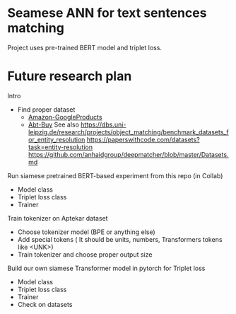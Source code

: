 # Seamese ANN for text sentences matching

Project uses pre-trained BERT model and triplet loss. 

# Future research plan

Intro
 - Find proper dataset
	 - [Amazon-GoogleProducts](https://dbs.uni-leipzig.de/file/Amazon-GoogleProducts.zip)
	 - [Abt-Buy](https://dbs.uni-leipzig.de/file/Abt-Buy.zip)
		See also
		https://dbs.uni-leipzig.de/research/projects/object_matching/benchmark_datasets_for_entity_resolution
		https://paperswithcode.com/datasets?task=entity-resolution
		https://github.com/anhaidgroup/deepmatcher/blob/master/Datasets.md

Run siamese pretrained BERT-based experiment from this repo (in Collab)
- Model class
- Triplet loss class
- Trainer

Train tokenizer on Aptekar dataset
 - Choose tokenizer model (BPE or anything else)
 - Add special tokens ( It should be units, numbers, Transformers tokens like \<UNK\>)
 - Train tokenizer and choose proper output size
	
Build our own siamese Transformer model in pytorch for Triplet loss
 - Model class
 - Triplet loss class
 - Trainer
 - Check on datasets
